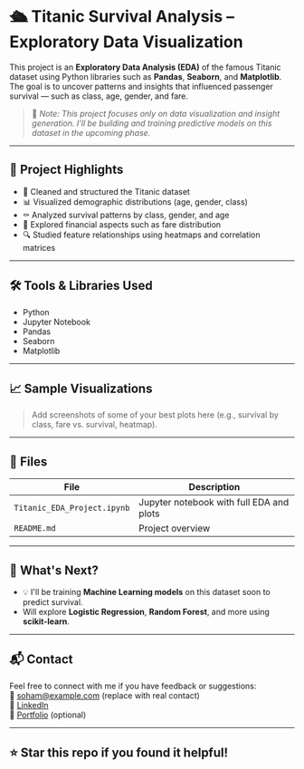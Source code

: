 # 🛳 Titanic Survival Analysis – Exploratory Data Visualization

This project is an **Exploratory Data Analysis (EDA)** of the famous Titanic dataset using Python libraries such as **Pandas**, **Seaborn**, and **Matplotlib**.  
The goal is to uncover patterns and insights that influenced passenger survival — such as class, age, gender, and fare.

> 🧠 _Note: This project focuses only on data visualization and insight generation. I’ll be building and training predictive models on this dataset in the upcoming phase._

---

## 📌 Project Highlights

- 🧮 Cleaned and structured the Titanic dataset
- 📊 Visualized demographic distributions (age, gender, class)
- ⚰️ Analyzed survival patterns by class, gender, and age
- 💸 Explored financial aspects such as fare distribution
- 🔍 Studied feature relationships using heatmaps and correlation matrices

---

## 🛠 Tools & Libraries Used

- Python
- Jupyter Notebook
- Pandas
- Seaborn
- Matplotlib

---

## 📈 Sample Visualizations

> Add screenshots of some of your best plots here (e.g., survival by class, fare vs. survival, heatmap).

---

## 📁 Files

| File                         | Description                                       |
|-----------------------------|---------------------------------------------------|
| `Titanic_EDA_Project.ipynb` | Jupyter notebook with full EDA and plots         |
| `README.md`                 | Project overview                                  |

---

## 🚧 What's Next?

- 💡 I'll be training **Machine Learning models** on this dataset soon to predict survival.
- Will explore **Logistic Regression**, **Random Forest**, and more using **scikit-learn**.

---

## 📬 Contact

Feel free to connect with me if you have feedback or suggestions:  
📧 soham@example.com (replace with real contact)  
🔗 [LinkedIn](https://www.linkedin.com/in/soham-mishra-58434a281/)  
📂 [Portfolio](https://github.com/soham-mishra) (optional)

---

## ⭐️ Star this repo if you found it helpful!

